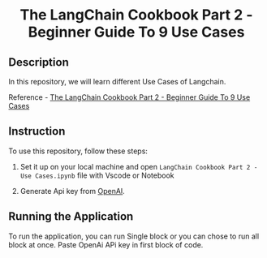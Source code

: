 <h1 align="center">
    <b>The LangChain Cookbook Part 2 - Beginner Guide To 9 Use Cases</b> 
<br>
</h1>

## Description
In this repository, we will learn different Use Cases of Langchain.
<br>

Reference - <a href='https://www.youtube.com/watch?v=vGP4pQdCocw&list=PLqZXAkvF1bPNQER9mLmDbntNfSpzdDIU5&index=4&ab_channel=GregKamradt%28DataIndy%29'>The LangChain Cookbook Part 2 - Beginner Guide To 9 Use Cases</a>

## Instruction
To use this repository, follow these steps:

1. Set it up on your local machine and open ```LangChain Cookbook Part 2 - Use Cases.ipynb``` file with Vscode or Notebook

2. Generate Api key from <a href='https://platform.openai.com/account/api-keys'>OpenAI</a>. 

 
## Running the Application
To run the application, you can run Single block or you can chose to run all block at once. Paste OpenAi APi key in first block of code. 
